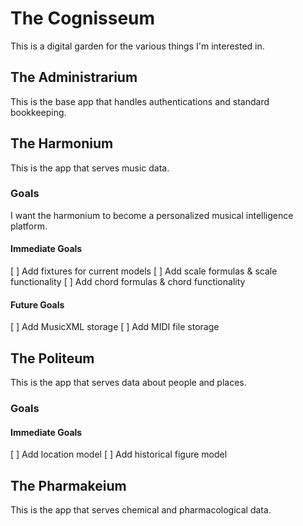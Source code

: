 # The Cognisseum

This is a digital garden for the various things I'm interested in. 

## The Administrarium

This is the base app that handles authentications and standard bookkeeping.

## The Harmonium

This is the app that serves music data.

### Goals

I want the harmonium to become a personalized musical intelligence platform. 

#### Immediate Goals

[ ] Add fixtures for current models
[ ] Add scale formulas & scale functionality
[ ] Add chord formulas & chord functionality

#### Future Goals

[ ] Add MusicXML storage
[ ] Add MIDI file storage

## The Politeum

This is the app that serves data about people and places.

### Goals

#### Immediate Goals

[ ] Add location model
[ ] Add historical figure model

## The Pharmakeium

This is the app that serves chemical and pharmacological data.
